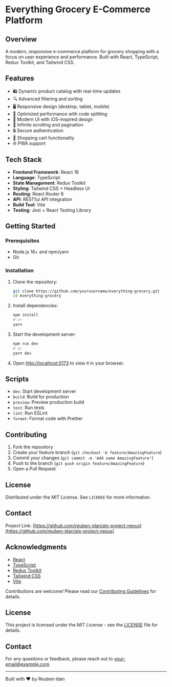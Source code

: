 # Everything Grocery E-Commerce Platform

## Overview

A modern, responsive e-commerce platform for grocery shopping with a focus on user experience and performance. Built with React, TypeScript, Redux Toolkit, and Tailwind CSS.

## Features

- 🛍️ Dynamic product catalog with real-time updates
- 🔍 Advanced filtering and sorting
- 🖥️ Responsive design (desktop, tablet, mobile)
- 🚀 Optimized performance with code splitting
- 🎨 Modern UI with iOS-inspired design
- 🔄 Infinite scrolling and pagination
- 🔒 Secure authentication
- 🛒 Shopping cart functionality
- 🌐 PWA support

## Tech Stack

- **Frontend Framework**: React 18
- **Language**: TypeScript
- **State Management**: Redux Toolkit
- **Styling**: Tailwind CSS + Headless UI
- **Routing**: React Router 6
- **API**: RESTful API integration
- **Build Tool**: Vite
- **Testing**: Jest + React Testing Library

## Getting Started

### Prerequisites

- Node.js 16+ and npm/yarn
- Git

### Installation

1. Clone the repository:
   ```bash
   git clone https://github.com/yourusername/everything-grocery.git
   cd everything-grocery
   ```

2. Install dependencies:
   ```bash
   npm install
   # or
   yarn
   ```

3. Start the development server:
   ```bash
   npm run dev
   # or
   yarn dev
   ```

4. Open [http://localhost:5173](http://localhost:5173) to view it in your browser.

## Scripts

- `dev`: Start development server
- `build`: Build for production
- `preview`: Preview production build
- `test`: Run tests
- `lint`: Run ESLint
- `format`: Format code with Prettier

## Contributing

1. Fork the repository
2. Create your feature branch (`git checkout -b feature/AmazingFeature`)
3. Commit your changes (`git commit -m 'Add some AmazingFeature'`)
4. Push to the branch (`git push origin feature/AmazingFeature`)
5. Open a Pull Request

## License

Distributed under the MIT License. See `LICENSE` for more information.

## Contact

Project Link: [https://github.com/reuben-idan/alx-project-nexus](https://github.com/reuben-idan/alx-project-nexus)

## Acknowledgments

- [React](https://reactjs.org/)
- [TypeScript](https://www.typescriptlang.org/)
- [Redux Toolkit](https://redux-toolkit.js.org/)
- [Tailwind CSS](https://tailwindcss.com/)
- [Vite](https://vitejs.dev/)

Contributions are welcome! Please read our [Contributing Guidelines](CONTRIBUTING.md) for details.

## License

This project is licensed under the MIT License - see the [LICENSE](LICENSE) file for details.

## Contact

For any questions or feedback, please reach out to [your-email@example.com](mailto:your-email@example.com).

---

Built with ❤️ by Reuben Idan
